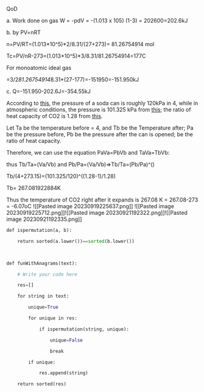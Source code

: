 QoD

a. Work done on gas W = -pdV = -(1.013 x 105) (1-3) = 202600=202.6kJ

b. by PV=nRT

n=PV/RT=(1.013*10^5)*2/8.31/(27+273)= 81.26754914 mol

Tc=PV/nR-273=(1.013*10^5)*3/8.31/81.26754914=177C

For monoatomic ideal gas

=3/2*81.26754914*8.31*(27-177)=-151950=-151.950kJ

c. Q=-151.950-202.6J=-354.55kJ


According to [this](https://hypertextbook.com/facts/2000/SeemaMeraj.shtml#:~:text=On%20average%2C%20the%2012%20ounce,contains%20210%20kPa%20of%20pressure.), the pressure of a soda can is roughly 120kPa in 4, while in atmospheric conditions, the pressure is 101.325 kPa from [this](https://www.noaa.gov/jetstream/atmosphere/air-pressure#:~:text=The%20standard%20pressure%20at%20sea,the%20atmosphere%20decreases%20with%20height.&text=The%20atoms%20and%20molecules%20that,constantly%20moving%20in%20random%20directions.); the ratio of heat capacity of CO2 is 1.28 from [this](https://www.engineeringtoolbox.com/specific-heat-ratio-d_608.html).

Let Ta be the temperature before = 4, and Tb be the Temperature after; Pa be the pressure before, Pb be the pressure after the can is opened;  be the ratio of heat capacity.

Therefore, we can use the equation PaVa=PbVb and TaVa=TbVb:

thus Tb/Ta=(Va/Vb) and Pb/Pa=(Va/Vb)=>Tb/Ta=(Pb/Pa)^()

Tb/(4+273.15)=(101.325/120)^((1.28-1)/1.28)

Tb= 267.081922884K

Thus the temperature of CO2 right after it expands is 267.08 K = 267.08-273 = -6.07oC
![[Pasted image 20230919225637.png]]
![[Pasted image 20230919225712.png]]![[Pasted image 20230921192322.png]]![[Pasted image 20230921192335.png]]


```python
def ispermutation(a, b):

    return sorted(a.lower())==sorted(b.lower())

  

def funWithAnagrams(text):

    # Write your code here

    res=[]

    for string in text:

        unique=True

        for unique in res:

            if ispermutation(string, unique):

                unique=False

                break

        if unique:

            res.append(string)

    return sorted(res)
```